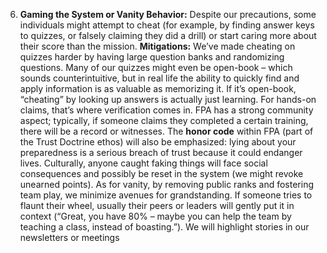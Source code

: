 6. **Gaming the System or Vanity Behavior:** Despite our precautions, some individuals might attempt to cheat (for example, by finding answer keys to quizzes, or falsely claiming they did a drill) or start caring more about their score than the mission. **Mitigations:** We’ve made cheating on quizzes harder by having large question banks and randomizing questions. Many of our quizzes might even be open-book – which sounds counterintuitive, but in real life the ability to quickly find and apply information is as valuable as memorizing it. If it’s open-book, “cheating” by looking up answers is actually just learning. For hands-on claims, that’s where verification comes in. FPA has a strong community aspect; typically, if someone claims they completed a certain training, there will be a record or witnesses. The **honor code** within FPA (part of the Trust Doctrine ethos) will also be emphasized: lying about your preparedness is a serious breach of trust because it could endanger lives. Culturally, anyone caught faking things will face social consequences and possibly be reset in the system (we might revoke unearned points). As for vanity, by removing public ranks and fostering team play, we minimize avenues for grandstanding. If someone tries to flaunt their wheel, usually their peers or leaders will gently put it in context (“Great, you have 80% – maybe you can help the team by teaching a class, instead of boasting.”). We will highlight stories in our newsletters or meetings